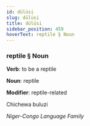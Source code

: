 ```yaml
---
id: dülüsi
slug: dülüsi
title: dülüsi
sidebar_position: 459
hoverText: reptile § Noun
---
```


### reptile § Noun

**Verb**: to be a reptile

**Noun**: reptile

**Modifier**: reptile-related

Chichewa buluzi 

*Niger-Congo Language Family*